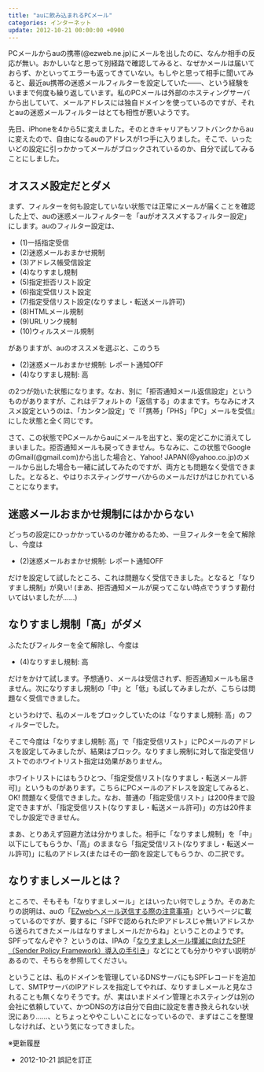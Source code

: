 ```yaml
---
title: "auに飲み込まれるPCメール"
categories: インターネット
update: 2012-10-21 00:00:00 +0900
---
```


PCメールからauの携帯(@ezweb.ne.jp)にメールを出したのに、なんか相手の反応が無い。おかしいなと思って別経路で確認してみると、なぜかメールは届いておらず、かといってエラーも返ってきていない。もしやと思って相手に聞いてみると、最近au携帯の迷惑メールフィルターを設定していた――、という経験をいままで何度も繰り返しています。私のPCメールは外部のホスティングサーバから出していて、メールアドレスには独自ドメインを使っているのですが、それとauの迷惑メールフィルターはとても相性が悪いようです。

先日、iPhoneを4から5に変えました。そのときキャリアもソフトバンクからauに変えたので、自由になるauのアドレスが1つ手に入りました。そこで、いったいどの設定に引っかかってメールがブロックされているのか、自分で試してみることにしました。

## オススメ設定だとダメ

まず、フィルターを何も設定していない状態では正常にメールが届くことを確認した上で、auの迷惑メールフィルターを「auがオススメするフィルター設定」にします。auのフィルター設定は、

- (1)一括指定受信
- (2)迷惑メールおまかせ規制
- (3)アドレス帳受信設定
- (4)なりすまし規制
- (5)指定拒否リスト設定
- (6)指定受信リスト設定
- (7)指定受信リスト設定(なりすまし・転送メール許可)
- (8)HTMLメール規制
- (9)URLリンク規制
- (10)ウィルスメール規制

がありますが、auのオススメを選ぶと、このうち

- (2)迷惑メールおまかせ規制: レポート通知OFF
- (4)なりすまし規制: 高

の2つが効いた状態になります。なお、別に「拒否通知メール返信設定」というものがありますが、これはデフォルトの「返信する」のままです。ちなみにオススメ設定というのは、「カンタン設定」で『「携帯」「PHS」「PC」メールを受信』にした状態と全く同じです。

さて、この状態でPCメールからauにメールを出すと、案の定どこかに消えてしまいました。拒否通知メールも戻ってきません。ちなみに、この状態でGoogleのGmail(@gmail.com)から出した場合と、Yahoo! JAPAN(@yahoo.co.jp)のメールから出した場合も一緒に試してみたのですが、両方とも問題なく受信できました。となると、やはりホスティングサーバからのメールだけがはじかれていることになります。

## 迷惑メールおまかせ規制にはかからない

どっちの設定にひっかかっているのか確かめるため、一旦フィルターを全て解除し、今度は

- (2)迷惑メールおまかせ規制: レポート通知OFF

だけを設定して試したところ、これは問題なく受信できました。となると「なりすまし規制」が臭い! (まあ、拒否通知メールが戻ってこない時点でうすうす勘付いてはいましたが……)

## なりすまし規制「高」がダメ

ふたたびフィルターを全て解除し、今度は

- (4)なりすまし規制: 高

だけをかけて試します。予想通り、メールは受信されず、拒否通知メールも届きません。次になりすまし規制の「中」と「低」も試してみましたが、こちらは問題なく受信できました。

というわけで、私のメールをブロックしていたのは「なりすまし規制: 高」のフィルターでした。

そこで今度は「なりすまし規制: 高」で「指定受信リスト」にPCメールのアドレスを設定してみましたが、結果はブロック。なりすまし規制に対して指定受信リストでのホワイトリスト指定は効果がありません。

ホワイトリストにはもうひとつ、「指定受信リスト(なりすまし・転送メール許可)」というものがあります。こちらにPCメールのアドレスを設定してみると、OK! 問題なく受信できました。なお、普通の「指定受信リスト」は200件まで設定できますが、「指定受信リスト(なりすまし・転送メール許可)」の方は20件までしか設定できません。

まあ、とりあえず回避方法は分かりました。相手に「なりすまし規制」を「中」以下にしてもらうか、「高」のままなら「指定受信リスト(なりすまし・転送メール許可)」に私のアドレス(またはその一部)を設定してもらうか、の二択です。

## なりすましメールとは？

ところで、そもそも「なりすましメール」とはいったい何でしょうか。そのあたりの説明は、auの「[EZwebへメール送信する際の注意事項](http://www.au.kddi.com/service/email/support/chui/index.html)」というページに載っているのですが、要するに「SPFで認められたIPアドレスじゃ無いアドレスから送られてきたメールはなりすましメールだからね」ということのようです。SPFってなんぞや？ というのは、IPAの「[なりすましメール撲滅に向けたSPF（Sender Policy Framework）導入の手引き](http://www.ipa.go.jp/security/topics/20120523_spf.html)」などにとても分かりやすい説明があるので、そちらを参照してください。

ということは、私のドメインを管理しているDNSサーバにもSPFレコードを追加して、SMTPサーバのIPアドレスを指定してやれば、なりすましメールと見なされることも無くなりそうです。が、実はいまドメイン管理とホスティングは別の会社に依頼していて、かつDNSの方は自分で自由に設定を書き換えられない状況にあり……、とちょっとややこしいことになっているので、まずはここを整理しなければ、という気になってきました。

※更新履歴

- 2012-10-21 誤記を訂正
